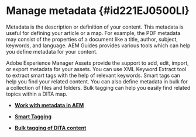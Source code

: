 # Manage metadata {#id221EJ0500LI}

Metadata is the description or definition of your content. This metadata is useful for defining your article or a map. For example, the PDF metadata may consist of the properties of a document like a title, author, subject, keywords, and language. AEM Guides provides various tools which can help you define metadata for your content.

Adobe Experience Manager Assets provide the support to add, edit, import, or export metadata for your assets. You can use XML Keyword Extract tool to extract smart tags with the help of relevant keywords. Smart tags can help you find your related content. You can also define metadata in bulk for a collection of files and folders. Bulk tagging can help you easily find related topics within a DITA map.

-   **[Work with metadata in AEM](metadata-dita.md)**  

-   **[Smart Tagging](web-editor-smart-tagging.md)**  

-   **[Bulk tagging of DITA content](map-editor-bulk-tagging.md)**  


